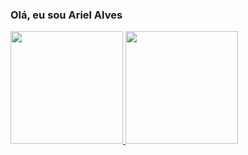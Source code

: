 ### Olá, eu sou Ariel Alves

<div>
  <a href="https://github.com/AriiiAlves">
  <img height="180em" src="https://github-readme-stats.vercel.app/api?username=AriiiAlves&show_icons=true&theme=transparent&include_all_commits=true&count_private=true"/>
  <img height="180em" src="https://github-readme-stats.vercel.app/api/top-langs/?username=ariiialves&layout=compact"/>
</div>
